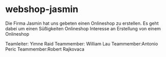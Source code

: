 # webshop-jasmin
Die Firma Jasmin hat uns gebeten einen Onlineshop zu erstellen. Es geht dabei um einen Süßigkeiten Onlineshop
Interesse an Erstellung von einem Onlineshop

Teamleiter: Yimne Raid
Teammember: William Lau
Teammember:Antonio Peric
Teammember:Robert Rajkovaca

